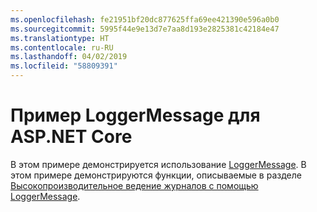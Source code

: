 ```yaml
---
ms.openlocfilehash: fe21951bf20dc877625ffa69ee421390e596a0b0
ms.sourcegitcommit: 5995f44e9e13d7e7aa8d193e2825381c42184e47
ms.translationtype: HT
ms.contentlocale: ru-RU
ms.lasthandoff: 04/02/2019
ms.locfileid: "58809391"
---
```

# <a name="aspnet-core-loggermessage-sample"></a>Пример LoggerMessage для ASP.NET Core

В этом примере демонстрируется использование [LoggerMessage](https://docs.microsoft.com/dotnet/api/microsoft.extensions.logging.loggermessage). В этом примере демонстрируются функции, описываемые в разделе [Высокопроизводительное ведение журналов с помощью LoggerMessage](https://docs.microsoft.com/aspnet/core/fundamentals/logging/loggermessage).
